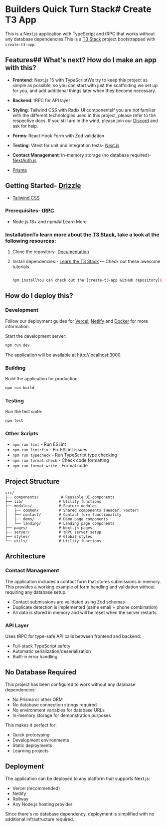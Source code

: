 # Builders Quick Turn Stack# Create T3 App



This is a Next.js application with TypeScript and tRPC that works without any database dependencies.This is a [T3 Stack](https://create.t3.gg/) project bootstrapped with `create-t3-app`.



## Features## What's next? How do I make an app with this?



- **Frontend**: Next.js 15 with TypeScriptWe try to keep this project as simple as possible, so you can start with just the scaffolding we set up for you, and add additional things later when they become necessary.

- **Backend**: tRPC for API layer

- **Styling**: Tailwind CSS with Radix UI componentsIf you are not familiar with the different technologies used in this project, please refer to the respective docs. If you still are in the wind, please join our [Discord](https://t3.gg/discord) and ask for help.

- **Forms**: React Hook Form with Zod validation

- **Testing**: Vitest for unit and integration tests- [Next.js](https://nextjs.org)

- **Contact Management**: In-memory storage (no database required)- [NextAuth.js](https://next-auth.js.org)

- [Prisma](https://prisma.io)

## Getting Started- [Drizzle](https://orm.drizzle.team)

- [Tailwind CSS](https://tailwindcss.com)

### Prerequisites- [tRPC](https://trpc.io)



- Node.js 18+ and npm## Learn More



### InstallationTo learn more about the [T3 Stack](https://create.t3.gg/), take a look at the following resources:



1. Clone the repository- [Documentation](https://create.t3.gg/)

2. Install dependencies:- [Learn the T3 Stack](https://create.t3.gg/en/faq#what-learning-resources-are-currently-available) — Check out these awesome tutorials

   ```bash

   npm installYou can check out the [create-t3-app GitHub repository](https://github.com/t3-oss/create-t3-app) — your feedback and contributions are welcome!

   ```

## How do I deploy this?

### Development

Follow our deployment guides for [Vercel](https://create.t3.gg/en/deployment/vercel), [Netlify](https://create.t3.gg/en/deployment/netlify) and [Docker](https://create.t3.gg/en/deployment/docker) for more information.

Start the development server:
```bash
npm run dev
```

The application will be available at [http://localhost:3000](http://localhost:3000).

### Building

Build the application for production:
```bash
npm run build
```

### Testing

Run the test suite:
```bash
npm test
```

### Other Scripts

- `npm run lint` - Run ESLint
- `npm run lint:fix` - Fix ESLint issues
- `npm run typecheck` - Run TypeScript type checking
- `npm run format:check` - Check code formatting
- `npm run format:write` - Format code

## Project Structure

```
src/
├── components/          # Reusable UI components
├── lib/                # Utility functions
├── modules/            # Feature modules
│   ├── common/         # Shared components (Header, Footer)
│   ├── contact/        # Contact form functionality
│   ├── demo/           # Demo page components
│   └── landing/        # Landing page components
├── pages/              # Next.js pages
├── server/             # tRPC server setup
├── styles/             # Global styles
└── utils/              # Utility functions
```

## Architecture

### Contact Management

The application includes a contact form that stores submissions in memory. This provides a working example of form handling and validation without requiring any database setup.

- Contact submissions are validated using Zod schemas
- Duplicate detection is implemented (same email + phone combination)
- All data is stored in memory and will be reset when the server restarts

### API Layer

Uses tRPC for type-safe API calls between frontend and backend:
- Full-stack TypeScript safety
- Automatic serialization/deserialization
- Built-in error handling

## No Database Required

This project has been configured to work without any database dependencies:
- No Prisma or other ORM
- No database connection strings required
- No environment variables for database URLs
- In-memory storage for demonstration purposes

This makes it perfect for:
- Quick prototyping
- Development environments
- Static deployments
- Learning projects

## Deployment

The application can be deployed to any platform that supports Next.js:
- Vercel (recommended)
- Netlify
- Railway
- Any Node.js hosting provider

Since there's no database dependency, deployment is simplified with no additional infrastructure required.